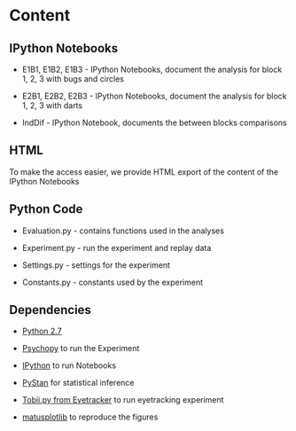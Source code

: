 Content
=======

IPython Notebooks
-------

* E1B1, E1B2, E1B3 - IPython Notebooks, document the analysis for block 1, 2, 3 with bugs and circles 

* E2B1, E2B2, E2B3 - IPython Notebooks, document the analysis for block 1, 2, 3 with darts

* IndDif - IPython Notebook, documents the between blocks comparisons

HTML
--------

To make the access easier, we provide HTML export of the content of the IPython Notebooks

Python Code
----------

* Evaluation.py - contains functions used in the analyses

* Experiment.py - run the experiment and replay data

* Settings.py - settings for the experiment

* Constants.py - constants used by the experiment


Dependencies
-----------
* [Python 2.7](http://python.org/download/releases/2.7/)

* [Psychopy](http://www.psychopy.org/) to run the Experiment

* [IPython](http://ipython.org/) to run Notebooks

* [PyStan](http://pystan.readthedocs.org/en/latest/) for statistical inference

* [Tobii.py from Eyetracker](http://github.com/simkovic/eyetracking/blob/master/Tobii.py) to run eyetracking experiment

* [matusplotlib](https://github.com/simkovic/matusplotlib/) to reproduce the figures
